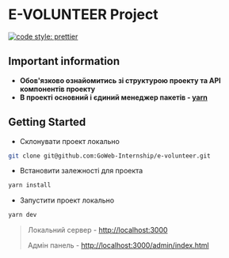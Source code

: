 # E-VOLUNTEER Project

[![code style: prettier](https://img.shields.io/badge/code_style-prettier-ff69b4.svg?style=flat-square)](https://github.com/prettier/prettier)

## Important information

- **Обов'язково ознайомитись зі структурою проекту та API компонентів проекту**
- **В проекті основний і єдиний менеджер пакетів -
  [yarn](https://yarnpkg.com/)**

## Getting Started

- Склонувати проект локально

```bash
git clone git@github.com:GoWeb-Internship/e-volunteer.git
```

- Встановити залежності для проекта

```bash
yarn install
```

- Запустити проект локально

```bash
yarn dev
```

> Локальний сервер - [http://localhost:3000](http://localhost:3000)
>
> Адмін панель -
> [http://localhost:3000/admin/index.html](http://localhost:3000/admin/index.html)
